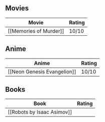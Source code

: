 ## Movies
| Movie                  | Rating |
| ---------------------- | ------ |
| [[Memories of Murder]] | 10/10  |

## Anime

| Anime                       | Rating |
| --------------------------- | ------ |
| [[Neon Genesis Evangelion]] | 10/10  |


## Books
| Book                                    | Rating |
| --------------------------------------- | ------ |
| [[Robots by Isaac Asimov]]              |        |

